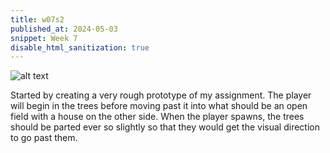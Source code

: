 ```yaml
---
title: w07s2
published_at: 2024-05-03
snippet: Week 7
disable_html_sanitization: true
---
```


![alt text](/w07s2/image.png)

Started by creating a very rough prototype of my assignment. The player will begin in the trees before moving past it into what should be an open field with a house on the other side. When the player spawns, the trees should be parted ever so slightly so that they would get the visual direction to go past them.